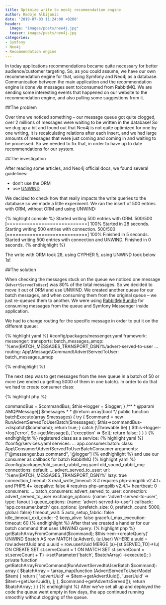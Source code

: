 ```yaml
---
title: Optimize write to neo4j recommendation engine 
author: Radoje Albijanic
date: '2019-07-03 11:24:00 +0200'
header: 
  image: "images/posts/neo4j.jpg"
  teaser: images/posts/neo4j.jpg
categories:
- Symfony
- Neo4j
- Recommendation engine
--- 
```


In today applications recommendations became quite necessary for better audience/customer targeting. So, as you could assume, we have our own recommendation engine for that, 
using Symfony and Neo4j as a database. Communication between the main application and the recommendation engine is done via messages sent to/consumed from RabbitMQ. 
We are sending some interesting events that happened on our website to the recommendation engine, and also pulling some suggestions from it.

##The problem

Over time we noticed something – our message queue got quite clogged, over 2 millions of messages were waiting to be written in the database! So we dug up a bit and found out 
that Neo4j is not quite optimized for one by one writing, it is recalculating relations after each insert, and we had large amounts of messages that were just coming and coming 
in and waiting to be processed. So we needed to fix that, 
in order to have up to date recommendations for our system.

##The investigation

After reading some articles, and Neo4j official docs, we found several guidelines:
- don’t use the ORM
- use [UNWIND](https://neo4j.com/docs/cypher-manual/current/clauses/unwind/)   

We decided to check how that really impacts the write queries to the database so we made a little experiment. We ran the insert of 500 entries with ORM, without ORM and using UNWIND:

{% highlight console %}
Started writing 500 entries with ORM.
 500/500 [============================] 100%
Started in 28 seconds.
Starting writing 500 entries with connection.
 500/500 [============================] 100%
Finished in 5 seconds.
Started writing 500 entries with connection and UNWIND.
Finished in 0 seconds.
{% endhighlight %}

The write with ORM took 28, using CYPHER 5, using UNWIND took below 1s!

##The solution

When checking the messages stuck on the queue we noticed one message (`AdvertServedToUser`) was 80% of the total messages. So we decided to move it out of ORM and use UNWIND. 
We created another queue for our batch messages, and when consuming them from the original queue – we just re-queued them to another. We were using [RabbitMqBundle](https://github.com/php-amqplib/RabbitMqBundle) for consuming messages from the queue and Symfony Messenger inside application.

We had to change routing for the specific message in order to put it on the different queue:

{% highlight yaml %}
#config/packages/messenger.yaml
framework:
    messenger:
        transports:
            batch_messages_amqp: '%env(BATCH_MESSAGES_TRANSPORT_DSN)%/advert-served-to-user
        ...
        routing:
            App\Message\Command\AdvertServedToUser: batch_messages_amqp

{% endhighlight %}

The next step was to get messages from the new queue in a batch of 50 or more (we ended up getting 5000 of them in one batch). In order to do that we had to create consumer class:

{% highlight php %}
<?php

declare(strict_types=1);

namespace App\Consumer;

use App\Message\Command\Advert\AdvertServedToUser;
use App\Message\Command\Advert\RunAdvertServedToUserBatch;
use OldSound\RabbitMqBundle\RabbitMq\BatchConsumerInterface;
use PhpAmqpLib\Message\AMQPMessage;
use Psr\Log\LoggerInterface;
use Symfony\Component\Messenger\MessageBusInterface;

class AdvertServedToUserToUserBatchConsumer implements BatchConsumerInterface
{
    private $commandBus;
    private $logger;

    public function __construct(MessageBusInterface $commandBus, LoggerInterface $logger)
    {
        $this->commandBus = $commandBus;
        $this->logger = $logger;
    }

    /**
     * @param AMQPMessage[] $messages
     *
     * @return array|bool
     */
    public function batchExecute(array $messages)
    {
        try {
            $command = new RunAdvertServedToUserBatch($messages);
            $this->commandBus->dispatch($command);
            return true;
        } catch (\Throwable $e) {
            $this->logger->log('error', $e->getMessage(), ['exception' => $e]);
            return false;
        } 
    }
}
{% endhighlight %}

registered class as a service:

{% highlight yaml %}
#config/services.yaml
services:
    ...
    app.consumer.batch:
        class: App\Consumer\AdvertServedToUserBatchConsumer
        arguments: ["@messenger.bus.command", '@logger']
{% endhighlight %}

and use our consumer as callback for batch RabbitMQ

{% highlight yaml %}
#config/packages/old_sound_rabbit_mq.yaml
old_sound_rabbit_mq:
    connections:
        default:
            ...
        advert_served_to_user:
            url: '%env(BATCH_MESSAGES_TRANSPORT_DSN)%'
            lazy:     true
            connection_timeout: 3
            read_write_timeout: 3
            # requires php-amqplib v2.4.1+ and PHP5.4+
            keepalive: false
            # requires php-amqplib v2.4.1+
            heartbeat: 0
    consumers:
        ...
    	batch_consumers:
            advert_served_to_user:
                connection:       advert_served_to_user
                exchange_options: {name: 'advert-served-to-user', type: fanout }
                queue_options:    {name: 'advert-served-to-user'}
                callback:         'app.consumer.batch'
                qos_options:      {prefetch_size: 0, prefetch_count: 5000, global: false}
                timeout_wait:     5
                auto_setup_fabric: false
                idle_timeout_exit_code: -2
                keep_alive: false
                graceful_max_execution:
                    timeout: 60
{% endhighlight %}

After that we created a handler for our batch command that uses UNWIND query:

{% highlight php %}
<?php

namespace App\Message\CommandHandler\Advert;

use App\Message\Command\Advert\RunAdvertServedToUserBatch;
use App\Message\CommandHandler\BaseCommandHandler;
use App\Model\AdvertServedToUserM

class RunAdvertServedToUserBatchHandler extends BaseCommandHandler
{
    public function __invoke(RunAdvertServedtoUserBatch $command)
    {
        $batchArray = $this->getBatchArrayFromCommand($command);
        $this->em->createQuery('
                UNWIND $batch AS row
                MATCH (a:Advert), (u:User)
                WHERE a.uuid = row.advertUuid and u.uuid = row.userUuid
                MERGE (a)-[st:SERVED_TO]->(u)
                    ON CREATE SET st.serveCount = 1
                    ON MATCH SET st.serveCount = st.serveCount + 1')
            ->setParameter('batch', $batchArray)
            ->execute();
    }
    
    private function getBatchArrayFromCommand(RunAdvertServedtoUserBatch $command): array
    {
        $batchArray = \array_map(function (AdvertServedToUserModel $item) {
            return [
                'advertUuid' => $item->getAdvertUuid(),
                'userUuid' => $item->getUserUuid(),
            ];
        }, $command->getAdvertsServed());
        return $batchArray;
    }
}
{% endhighlight %}

After we’ve set all up and deployed the code the queue went empty in few days, the app continued running smoothly without clogging of the queue.